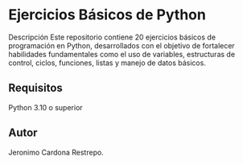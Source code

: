 # Ejercicios Básicos de Python
Descripción
Este repositorio contiene 20 ejercicios básicos de programación en Python, desarrollados con el objetivo de fortalecer habilidades fundamentales como el uso de variables, estructuras de control, ciclos, funciones, listas y manejo de datos básicos.



## Requisitos
Python 3.10 o superior

## Autor
Jeronimo Cardona Restrepo.
